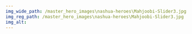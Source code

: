 ```yaml
---
img_wide_path: /master_hero_images\nashua-heroes\Mahjoobi-Slider3.jpg
img_reg_path: /master_hero_images\nashua-heroes\Mahjoobi-Slider3.jpg
img_alt:
---
```

